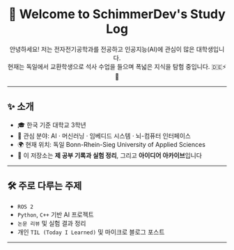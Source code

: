 <h1 align="center">👋 Welcome to SchimmerDev's Study Log</h1>

<p align="center">
  안녕하세요! 저는 전자전기공학과를 전공하고 인공지능(AI)에 관심이 많은 대학생입니다.<br/>
  현재는 독일에서 교환학생으로 석사 수업을 들으며 폭넓은 지식을 탐험 중입니다. 🇩🇪⚡️🤖
</p>

---

## ✨ 소개

- 🎓 한국 기준 대학교 3학년
- 🧠 관심 분야: AI · 머신러닝 · 임베디드 시스템 · 뇌-컴퓨터 인터페이스
- 🌍 현재 위치: 독일 Bonn-Rhein-Sieg University of Applied Sciences
- 📘 이 저장소는 **제 공부 기록과 실험 정리**, 그리고 **아이디어 아카이브**입니다

---

## 🛠️ 주로 다루는 주제

- `ROS 2`
- `Python`, `C++` 기반 AI 프로젝트
- `논문 리뷰` 및 실험 결과 정리
- 개인 `TIL (Today I Learned)` 및 마이크로 블로그 포스트


---
